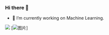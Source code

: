 ### Hi there 👋

- 🔭 I’m currently working on Machine Learning.


![](https://github-readme-stats.vercel.app/api?username=JamYiz)
[![图片](https://count.getloli.com/get/@%E7%8B%82%E6%80%92%E7%99%BD%E7%BB%99%E6%80%AA?theme=asoul)]
